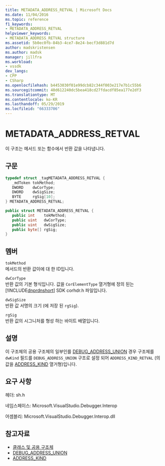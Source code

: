 ```yaml
---
title: METADATA_ADDRESS_RETVAL | Microsoft Docs
ms.date: 11/04/2016
ms.topic: reference
f1_keywords:
- METADATA_ADDRESS_RETVAL
helpviewer_keywords:
- METADATA_ADDRESS_RETVAL structure
ms.assetid: 5b0ec0fb-84b3-4ce7-8e24-becf3d881d7d
author: madskristensen
ms.author: madsk
manager: jillfra
ms.workload:
- vssdk
dev_langs:
- CPP
- CSharp
ms.openlocfilehash: b4453030f01e99dcb82c344f003e217e7b1c55b6
ms.sourcegitcommit: 40d612240dc5bea418cd27fdacdf85ea177e2df3
ms.translationtype: MT
ms.contentlocale: ko-KR
ms.lasthandoff: 05/29/2019
ms.locfileid: "66333706"
---
```

# <a name="metadataaddressretval"></a>METADATA_ADDRESS_RETVAL
이 구조는 메서드 또는 함수에서 반환 값을 나타냅니다.

## <a name="syntax"></a>구문

```cpp
typedef struct _tagMETADATA_ADDRESS_RETVAL {
   _mdToken tokMethod;
   DWORD    dwCorType;
   DWORD    dwSigSize;
   BYTE     rgSig[10];
} METADATA_ADDRESS_RETVAL;
```

```csharp
public struct METADATA_ADDRESS_RETVAL {
   public int    tokMethod;
   public uint   dwCorType;
   public uint   dwSigSize;
   public byte[] rgSig;
}
```

## <a name="members"></a>멤버
 `tokMethod`\
 메서드의 반환 값이에 대 한 ID입니다.

 `dwCorType`\
 반환 값의 기본 형식입니다. 값을 `CorElementType` 열거형에 정의 된는 [!INCLUDE[dnprdnshort](../../../code-quality/includes/dnprdnshort_md.md)] SDK corhdr.h 파일입니다.

 `dwSigSize`\
 반환 값 서명의 크기 (에 저장 된 `rgSig`).

 `rgSig`\
 반환 값의 시그니처를 형성 하는 바이트 배열입니다.

## <a name="remarks"></a>설명
 이 구조체의 공용 구조체의 일부인를 [DEBUG_ADDRESS_UNION](../../../extensibility/debugger/reference/debug-address-union.md) 경우 구조체를 `dwKind` 필드를 `DEBUG_ADDRESS_UNION` 구조로 설정 되어 `ADDRESS_KIND_RETVAL` (의 값을 [ADDRESS_KIND](../../../extensibility/debugger/reference/address-kind.md) 열거형)입니다.

## <a name="requirements"></a>요구 사항
 헤더: sh.h

 네임스페이스: Microsoft.VisualStudio.Debugger.Interop

 어셈블리: Microsoft.VisualStudio.Debugger.Interop.dll

## <a name="see-also"></a>참고자료
- [클래스 및 공용 구조체](../../../extensibility/debugger/reference/structures-and-unions.md)
- [DEBUG_ADDRESS_UNION](../../../extensibility/debugger/reference/debug-address-union.md)
- [ADDRESS_KIND](../../../extensibility/debugger/reference/address-kind.md)